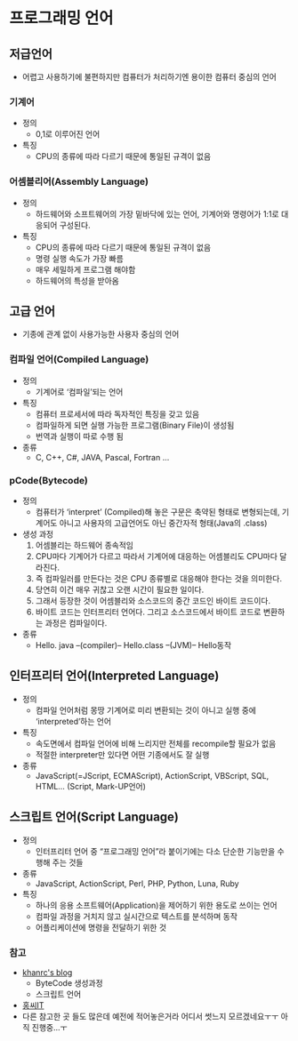 # 프로그래밍 언어

## 저급언어
 - 어렵고 사용하기에 불편하지만 컴퓨터가 처리하기엔 용이한 컴퓨터 중심의 언어

### 기계어
 - 정의
 	 - 0,1로 이루어진 언어
 - 특징
 	 - CPU의 종류에 따라 다르기 때문에 통일된 규격이 없음

### 어셈블리어(Assembly Language)
 - 정의
 	 - 하드웨어와 소프트웨어의 가장 밑바닥에 있는 언어, 기계어와 명령어가 1:1로 대응되어 구성된다.
 - 특징
 	 - CPU의 종류에 따라 다르기 때문에 통일된 규격이 없음
 	 - 명령 실행 속도가 가장 빠름
 	 - 매우 세밀하게 프로그램 해야함
 	 - 하드웨어의 특성을 받아옴

## 고급 언어
 - 기종에 관계 없이 사용가능한 사용자 중심의 언어

### 컴파일 언어(Compiled Language)
 - 정의
 	 - 기계어로 ‘컴파일’되는 언어
 - 특징
 	 - 컴퓨터 프로세서에 따라 독자적인 특징을 갖고 있음
 	 - 컴파일하게 되면 실행 가능한 프로그램(Binary File)이 생성됨
 	 - 번역과 실행이 따로 수행 됨
 - 종류
	 - C, C++, C#, JAVA, Pascal, Fortran …

### pCode(Bytecode)
 - 정의
 	 - 컴퓨터가 ‘interpret’ (Compiled)해 놓은 구문은 축약된 형태로 변형되는데, 기계어도 아니고 사용자의 고급언어도 아닌 중간자적 형태(Java의 .class)
 - 생성 과정
 	 1. 어셈블리는 하드웨어 종속적임
 	 2. CPU마다 기계어가 다르고 따라서 기계어에 대응하는 어셈블리도 CPU마다 달라진다.
 	 3. 즉 컴파일러를 만든다는 것은 CPU 종류별로 대응해야 한다는 것을 의미한다. 
 	 4. 당연히 이건 매우 귀찮고 오랜 시간이 필요한 일이다. 
 	 5. 그래서 등장한 것이 어셈블리와 소스코드의 중간 코드인 바이트 코드이다.
	 6. 바이트 코드는 인터프리터 언어다. 그리고 소스코드에서 바이트 코드로 변환하는 과정은 컴파일이다.
 - 종류
 	 - Hello. java  –(compiler)–  Hello.class  –(JVM)–  Hello동작

## 인터프리터 언어(Interpreted Language)
 - 정의
 	 - 컴파일 언어처럼 몽땅 기계어로 미리 변환되는 것이 아니고 실행 중에 ‘interpreted’하는 언어
 - 특징
 	 - 속도면에서 컴파일 언어에 비해 느리지만 전체를 recompile할 필요가 없음
 	 - 적절한 interpreter만 있다면 어떤 기종에서도 잘 실행
 - 종류
 	 - JavaScript(=JScript, ECMAScript), ActionScript, VBScript, SQL, HTML… (Script, Mark-UP언어)


## 스크립트 언어(Script Language)
 - 정의
 	 - 인터프리터 언어 중 “프로그래밍 언어”라 붙이기에는 다소 단순한 기능만을 수행해 주는 것들
 - 종류
 	 - JavaScript, ActionScript, Perl, PHP, Python, Luna, Ruby
 - 특징
 	 - 하나의 응용 소프트웨어(Application)을 제어하기 위한 용도로 쓰이는 언어
 	 - 컴파일 과정을 거치지 않고 실시간으로 텍스트를 분석하며 동작
 	 - 어플리케이션에 명령을 전달하기 위한 것



### 참고
 - [khanrc's blog](http://khanrc.tistory.com/entry/인터프리터와-바이트코드 "khanrc's blog")
 	 - ByteCode 생성과정
 	 - 스크립트 언어
 - [홍씨IT](http://hongci.tistory.com/18 "홍씨IT")
 - 다른 참고한 곳 들도 많은데 예전에 적어놓은거라 어디서 썻느지 모르겠네요ㅜㅜ 아직 진행중...ㅜ
